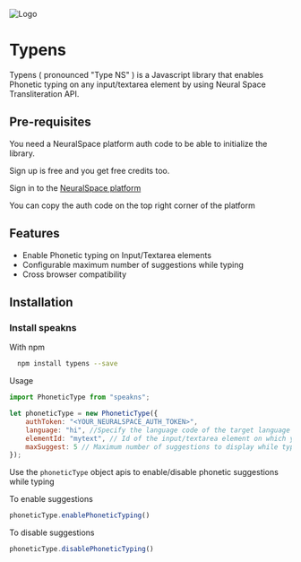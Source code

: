
![Logo](https://platform.neuralspace.ai/static/media/logo.e09c49e6.svg)


# Typens

Typens ( pronounced "Type NS" ) is a Javascript library that enables Phonetic typing on any input/textarea element by using Neural Space Transliteration API.

## Pre-requisites

You need a NeuralSpace platform auth code to be able to initialize the library.

Sign up is free and you get free credits too.

Sign in to the [NeuralSpace platform](https://platform.neuralspace.ai/)

You can copy the auth code on the top right corner of the platform


## Features

- Enable Phonetic typing on Input/Textarea elements
- Configurable maximum number of suggestions while typing
- Cross browser compatibility


## Installation

### Install speakns 

With npm

```bash
  npm install typens --save
```

Usage

```javascript
import PhoneticType from "speakns";

let phoneticType = new PhoneticType({
    authToken: "<YOUR_NEURALSPACE_AUTH_TOKEN>",
    language: "hi", //Specify the language code of the target language
    elementId: "mytext", // Id of the input/textarea element on which you want to initialize phonetic typing
    maxSuggest: 5 // Maximum number of suggestions to display while typing
});
```

Use the `phoneticType` object apis to enable/disable phonetic suggestions while typing

To enable suggestions

```javascript
phoneticType.enablePhoneticTyping()
```

To disable suggestions

```javascript
phoneticType.disablePhoneticTyping()
```